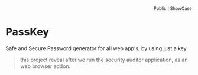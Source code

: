 <div align="right">
<sub>Public | ShowCase</sub>
</div>

# PassKey
Safe and Secure Password generator for all web app's, by using just a key.

> this project reveal after we run the security auditor application, as an web browser addon.
